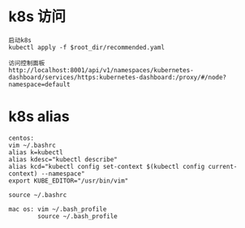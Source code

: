 # k8s 访问

    启动k8s
    kubectl apply -f $root_dir/recommended.yaml
    
    访问控制面板
    http://localhost:8001/api/v1/namespaces/kubernetes-dashboard/services/https:kubernetes-dashboard:/proxy/#/node?namespace=default

# k8s alias

    centos:
    vim ~/.bashrc
    alias k=kubectl
    alias kdesc="kubectl describe"
    alias kcd="kubectl config set-context $(kubectl config current-context) --namespace"
    export KUBE_EDITOR="/usr/bin/vim"

    source ~/.bashrc

    mac os: vim ~/.bash_profile
            source ~/.bash_profile
